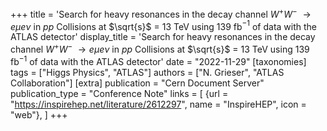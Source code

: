 +++
title = 'Search for heavy resonances in the decay channel $W^{+}W^{-}$ $\rightarrow e\mu e\nu$ in $pp$ Collisions at $\sqrt{s}$ = 13 TeV using 139 fb$^{-1}$ of data with the ATLAS detector'
display_title = 'Search for heavy resonances in the decay channel $W^{+}W^{-}$ $\rightarrow e\mu e\nu$ in $pp$ Collisions at $\sqrt{s}$ = 13 TeV using 139 fb$^{-1}$ of data with the ATLAS detector'
date = "2022-11-29"
[taxonomies]
tags = ["Higgs Physics", "ATLAS"]
authors = ["N. Grieser", "ATLAS Collaboration"]
[extra]
publication = "Cern Document Server"
publication_type = "Conference Note"
links = [
    {url = "https://inspirehep.net/literature/2612297", name = "InspireHEP", icon = "web"},
]
+++
